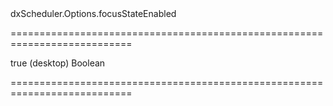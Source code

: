 <!--id-->dxScheduler.Options.focusStateEnabled<!--/id-->
===========================================================================
<!--default-->true (desktop)<!--/default-->
<!--type-->Boolean<!--/type-->
===========================================================================

